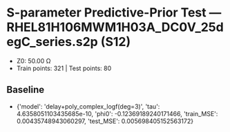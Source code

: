 # S-parameter Predictive-Prior Test — RHEL81H106MWM1H03A_DC0V_25degC_series.s2p (S12)
- Z0: 50.00 Ω
- Train points: 321  |  Test points: 80

## Baseline
- {'model': 'delay+poly_complex_logf(deg=3)', 'tau': 4.6358051103435685e-10, 'phi0': -0.12369189240171466, 'train_MSE': 0.00435748943060297, 'test_MSE': 0.005698405152563172}